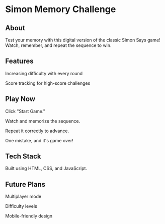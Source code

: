 # Simon Memory Challenge

## About

Test your memory with this digital version of the classic Simon Says game! Watch, remember, and repeat the sequence to win.

## Features

Increasing difficulty with every round

Score tracking for high-score challenges

## Play Now

Click "Start Game."

Watch and memorize the sequence.

Repeat it correctly to advance.

One mistake, and it's game over!

## Tech Stack

Built using HTML, CSS, and JavaScript.

## Future Plans

Multiplayer mode

Difficulty levels

Mobile-friendly design
